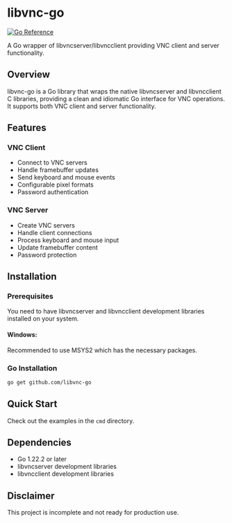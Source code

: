 # libvnc-go

[![Go Reference](https://pkg.go.dev/badge/libvnc-go.svg)](https://pkg.go.dev/github.com/libvnc-go/pkg/vnc)

A Go wrapper of libvncserver/libvncclient providing VNC client and server functionality.

## Overview

libvnc-go is a Go library that wraps the native libvncserver and libvncclient C libraries, providing a clean and idiomatic Go interface for VNC operations. It supports both VNC client and server functionality.

## Features

### VNC Client
- Connect to VNC servers
- Handle framebuffer updates
- Send keyboard and mouse events
- Configurable pixel formats
- Password authentication

### VNC Server
- Create VNC servers
- Handle client connections
- Process keyboard and mouse input
- Update framebuffer content
- Password protection

## Installation

### Prerequisites

You need to have libvncserver and libvncclient development libraries installed on your system.

#### Windows:

Recommended to use MSYS2 which has the necessary packages.

### Go Installation

```bash
go get github.com/libvnc-go
```

## Quick Start

Check out the examples in the `cmd` directory.

## Dependencies

- Go 1.22.2 or later
- libvncserver development libraries
- libvncclient development libraries

## Disclaimer

This project is incomplete and not ready for production use.
